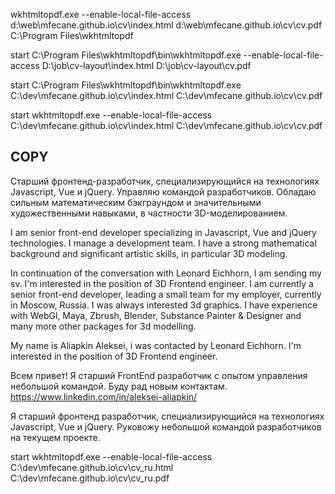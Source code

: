 wkhtmltopdf.exe --enable-local-file-access d:\web\mfecane.github.io\cv\index.html d:\web\mfecane.github.io\cv\cv.pdf
C:\Program Files\wkhtmltopdf

start C:\Program Files\wkhtmltopdf\bin\wkhtmltopdf.exe --enable-local-file-access D:\job\cv-layout\index.html D:\job\cv-layout\cv.pdf

start C:\Program Files\wkhtmltopdf\bin\wkhtmltopdf.exe C:\dev\mfecane.github.io\cv\index.html C:\dev\mfecane.github.io\cv\cv.pdf

start wkhtmltopdf.exe --enable-local-file-access C:\dev\mfecane.github.io\cv\index.html C:\dev\mfecane.github.io\cv\cv.pdf

## COPY

Старший фронтенд-разработчик, специализирующийся на технологиях Javascript, Vue и jQuery. Управляю командой разработчиков. Обладаю сильным математическим бэкграундом и значительными художественными навыками, в частности 3D-моделированием.

I am senior front-end developer specializing in Javascript, Vue and jQuery technologies. I manage a development team. I have a strong mathematical background and significant artistic skills, in particular 3D modeling.

In continuation of the conversation with Leonard Eichhorn, I am sending my sv. I'm interested in the position of 3D Frontend engineer. I am currently a senior front-end developer, leading a small team for my employer, currently in Moscow, Russia. I was always interested 3d graphics. I have experience with WebGl, Maya, Zbrush, Blender, Substance Painter & Designer and many more other packages for 3d modelling.

My name is Aliapkin Aleksei, i was contacted by Leonard Eichhorn. I'm interested in the position of 3D Frontend engineer.

Всем привет!
Я старший FrontEnd разработчик с опытом управления небольшой командой.
Буду рад новым контактам.
https://www.linkedin.com/in/aleksei-aliapkin/

Я старший фронтенд разработчик, специализирующийся на технологиях Javascript, Vue и jQuery. Руковожу небольшой командой разработчиков на текущем проекте.

start wkhtmltopdf.exe --enable-local-file-access C:\dev\mfecane.github.io\cv\cv_ru.html C:\dev\mfecane.github.io\cv\cv_ru.pdf